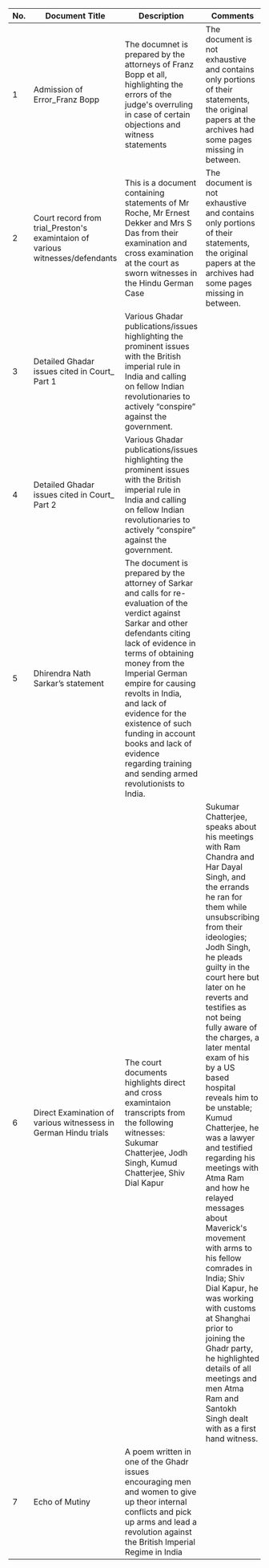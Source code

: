 | No. | Document Title | Description | Comments | 
| --- | --- |  --- | --- |
| 1 | Admission of Error_Franz Bopp  | The documnet is prepared by the attorneys of Franz Bopp et all, highlighting the errors of the judge's overruling in case of certain objections and witness statements | The document is not exhaustive and contains only portions of their statements, the original papers at the archives had some pages missing in between. | 
| 2 | Court record from trial_Preston's examintaion of various witnesses/defendants | This is a document containing statements of Mr Roche, Mr Ernest Dekker and Mrs S Das from their examination and cross examination at the court as sworn witnesses in the Hindu German Case | The document is not exhaustive and contains only portions of their statements, the original papers at the archives had some pages missing in between. | 
| 3 | Detailed Ghadar issues cited in Court_ Part 1 | Various Ghadar publications/issues highlighting the prominent issues with the British imperial rule in India and calling on fellow Indian revolutionaries to actively “conspire” against the government. |
| 4 |  Detailed Ghadar issues cited in Court_ Part 2 | Various Ghadar publications/issues highlighting the prominent issues with the British imperial rule in India and calling on fellow Indian revolutionaries to actively “conspire” against the government. |
| 5 | Dhirendra Nath Sarkar’s statement | The document is prepared by the attorney of Sarkar and calls for re-evaluation of the verdict against Sarkar and other defendants citing lack of evidence in terms of obtaining money from the Imperial German empire for causing revolts in India, and lack of evidence for the existence of such funding in account books and lack of evidence regarding training and sending armed revolutionists to India. |
| 6 | Direct Examination of various witnessess in German Hindu trials | The court documents highlights direct and cross examintaion transcripts from the following witnesses: Sukumar Chatterjee, Jodh Singh, Kumud Chatterjee, Shiv Dial Kapur | Sukumar Chatterjee, speaks about his meetings with Ram Chandra and Har Dayal Singh, and the errands he ran for them while unsubscribing from their ideologies; Jodh Singh, he pleads guilty in the court here but later on he reverts and testifies as not being fully aware of the charges, a later mental exam of his by a US based hospital reveals him to be unstable; Kumud Chatterjee, he was a lawyer and testified regarding his meetings with Atma Ram and how he relayed messages about Maverick's movement with arms to his fellow comrades in India; Shiv Dial Kapur, he was working with customs at Shanghai prior to joining the Ghadr party, he highlighted details of all meetings and men Atma Ram and Santokh Singh dealt with as a first hand witness. |
| 7 | Echo of Mutiny | A poem written in one of the Ghadr issues encouraging men and women to give up theor internal conflicts and pick up arms and lead a revolution against the British Imperial Regime in India | 
